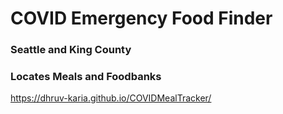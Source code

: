 # COVID Emergency Food Finder

### Seattle and King County
### Locates Meals and Foodbanks

https://dhruv-karia.github.io/COVIDMealTracker/
